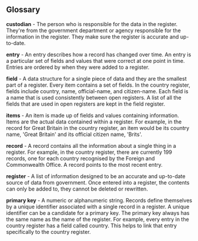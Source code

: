## Glossary

**custodian** - The person who is responsible for the data in the register. They're from the government department or agency responsible for the information in the register. They make sure the register is accurate and up-to-date.

**entry** - An entry describes how a record has changed over time. An entry is a particular set of fields and values that were correct at one point in time. Entries are ordered by when they were added to a register.

**field** - A data structure for a single piece of data and they are the smallest part of a register. Every item contains a set of fields. In the country register, fields include country, name, official-name, and citizen-name. Each field is a name that is used consistently between open registers. A list of all the fields that are used in open registers are kept in the field register.

**items** - An item is  made up of fields and values containing information. Items are the actual data contained within a register. For example, in the record for Great Britain in the country register, an item would be its country name, 'Great Britain' and its official citizen name, 'Brits'.

**record** - A record contains all the information about a single thing in a register. For example, in the country register, there are currently 199 records, one for each country recognised by the Foreign and Commonwealth Office. A record points to the most recent entry.

**register** - A list of information designed to be an accurate and up-to-date source of data from government. Once entered into a register, the contents can only be added to, they cannot be deleted or rewritten.

**primary key** - A numeric or alphanumeric string. Records define themselves by a unique identifier associated with a single record in a register. A unique identifier can be a candidate for a primary key. The primary key always has the same name as the name of the register. For example, every entry in the country register has a field called country. This helps to link that entry specifically to the country register.
